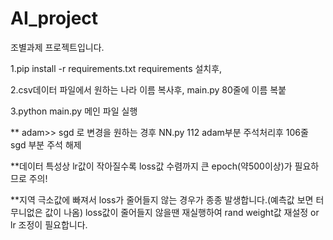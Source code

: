 # AI_project
조별과제 프로젝트입니다.

1.pip install -r requirements.txt requirements 설치후,

2.csv데이터 파일에서 원하는 나라 이름 복사후, main.py 80줄에 이름 복붙

3.python main.py
메인 파일 실행

** adam>> sgd 로 변경을 원하는 경후 NN.py 112 adam부분 주석처리후 106줄 sgd 부분 주석 해제

**데이터 특성상 lr값이 작아질수록 loss값 수렴까지 큰 epoch(약500이상)가 필요하므로 주의!

**지역 극소값에 빠져서 loss가 줄어들지 않는 경우가 종종 발생합니다.(예측값 보면 터무니없은 값이 나옴) loss값이 줄어들지 않을땐 재실행하여 rand weight값 재설정 or lr 조정이 필요합니다.

